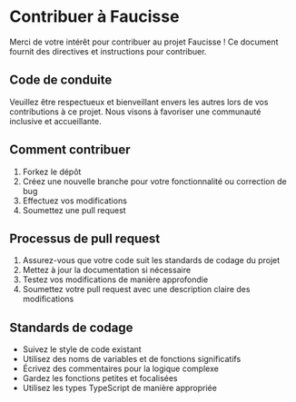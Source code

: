 # Contribuer à Faucisse

Merci de votre intérêt pour contribuer au projet Faucisse ! Ce document fournit des directives et instructions pour contribuer.

## Code de conduite

Veuillez être respectueux et bienveillant envers les autres lors de vos contributions à ce projet. Nous visons à favoriser une communauté inclusive et accueillante.

## Comment contribuer

1. Forkez le dépôt
2. Créez une nouvelle branche pour votre fonctionnalité ou correction de bug
3. Effectuez vos modifications
4. Soumettez une pull request

## Processus de pull request

1. Assurez-vous que votre code suit les standards de codage du projet
2. Mettez à jour la documentation si nécessaire
3. Testez vos modifications de manière approfondie
4. Soumettez votre pull request avec une description claire des modifications

## Standards de codage

- Suivez le style de code existant
- Utilisez des noms de variables et de fonctions significatifs
- Écrivez des commentaires pour la logique complexe
- Gardez les fonctions petites et focalisées
- Utilisez les types TypeScript de manière appropriée
